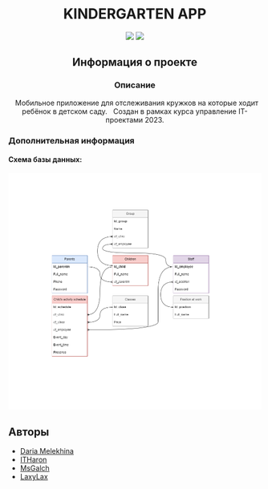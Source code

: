 <div align="center">
<!--Логотип проекта. Ширина настраивается по усмотрению разработчика-->
<!--Обязательный отступ в одну строку перед заголовком-->

# KINDERGARTEN APP
<!--Название проекта. В данном случае: "ТЕСТОВЫЙ ПРОЕКТ". Заполняется в верхнем регистре-->
<p align="center">
<!--Бейджи предоставляющие информацию об основных технологиях проекта: язык программирования, версия .NET (для C#), движок, версия движка, версия проекта в текущей ветке)-->
<!--Например: C#, .NET 6.0, WPF, version 2.0-->
<!--В номере версии указывается только мажорный и минорный номера версии-->
<a href="https://learn.microsoft.com/ru-ru/dotnet/csharp/"><img src="https://img.shields.io/badge/C%23-.NET 6.0-blue"/></a>
  <a href="https://learn.microsoft.com/ru-ru/dotnet/maui/?view=net-maui-8.0"><img src="https://img.shields.io/badge/MAUI-8.0.3-green"/></a>
</p>

## Информация о проекте
<!--Глобальный раздел с информацией о проекте-->

### Описание
<p>
&nbsp; Мобильное приложение для отслеживания кружков на которые ходит ребёнок в детском саду.
&nbsp; Создан в рамках курса управление IT-проектами 2023.
</p>
<!--Скриншоты храняться вместе с файлами проекта в папке Images, если это не приводит к конфликтам-->
</div>

### Дополнительная информация
<h4>Схема базы данных:</h4> 

![БД детского сада](Images/SchemeDatabase.png)

## Авторы
<!--Последний раздел содержит список авторов проекта, которые как-либо участвовали в его разработке (при наличии аккаунта на GitHub))-->
- [Daria Melekhina](https://github.com/DariaMelekhina)
- [ITHaron](https://github.com/ITHaron)
- [MsGalch](https://github.com/MsGalch)
- [LaxyLax](https://github.com/LaxyLax)
